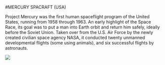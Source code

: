 #MERCURY SPACRAFT (USA)


Project Mercury was the first human spaceflight program of the United States, running from 1958 through 1963. An early highlight of the Space Race, its goal was to put a man into Earth orbit and return him safely, ideally before the Soviet Union. Taken over from the U.S. Air Force by the newly created civilian space agency NASA, it conducted twenty unmanned developmental flights (some using animals), and six successful flights by astronauts.


![](/var/www/html/images/Mercury.jpg) 